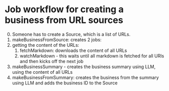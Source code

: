 # Job workflow for creating a business from URL sources

0. Someone has to create a Source, which is a list of URLs.
1. makeBusinessFromSource: creates 2 jobs:
2. getting the content of the URLs:
   1. fetchMarkdown: downloads the content of all URLs
   2. watchMarkdown - this waits until all markdown is fetched for all URls and then kicks off the next job
3. makeBusinessSummary - creates the business summary using LLM, using the content of all URLs
4. makeBusinessFromSummary: creates the business from the summary using LLM and adds the business ID to the Source

